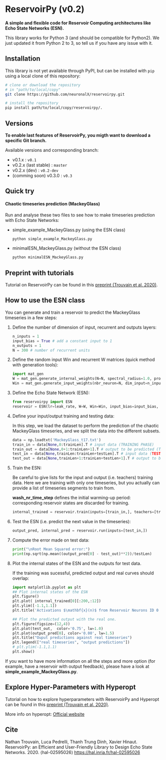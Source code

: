 # ReservoirPy (v0.2)
**A simple and flexible code for Reservoir Computing architectures like Echo State Networks (ESN).**

This library works for Python 3 (and should be compatible for Python2). We just updated it from Python 2 to 3, so tell us if you have any issue with it.

## Installation

This library is not yet available through PyPI, but can be installed with `pip` using a local clone of this repository:

```bash
# clone or download the repository
# in "path/to/local/copy"
git clone https://github.com/neuronalX/reservoirpy.git

# install the repository
pip install path/to/local/copy/reservoirpy/.
```

## Versions
**To enable last features of ReservoirPy, you migth want to download a specific Git branch.**

Available versions and corresponding branch:
- v0.1.x : `v0.1`
- v0.2.x (last stable) : `master`
- v0.2.x (dev) : `v0.2-dev`
- (comming soon) v0.3.0 : `v0.3`

## Quick try
#### Chaotic timeseries prediction (MackeyGlass)
Run and analyse these two files to see how to make timeseries prediction with Echo State Networks:
- simple_example_MackeyGlass.py (using the ESN class)

    ```bash
    python simple_example_MackeyGlass.py
    ```

- minimalESN_MackeyGlass.py (without the ESN class)

    ```bash
    python minimalESN_MackeyGlass.py
    ```

## Preprint with tutorials
Tutorial on ReservoirPy can be found in this [preprint (Trouvain et al. 2020)](https://hal.inria.fr/hal-02595026).

## How to use the ESN class
You can generate and train a reservoir to predict the MackeyGlass timeseries in a few steps:
1. Define the number of dimension of input, recurrent and outputs layers:

    ```python
    n_inputs = 1
    input_bias = True # add a constant input to 1
    n_outputs = 1
    N = 300 # number of recurrent units
    ```

2. Define the random input Win and recurrent W matrices (quick method with generation tools):

    ```python
    import mat_gen
    W = mat_gen.generate_internal_weights(N=N, spectral_radius=1.0, proba=1.0, Wstd=1.0) # Normal distribution with mean 0 and standard deviation 0
    Win = mat_gen.generate_input_weights(nbr_neuron=N, dim_input=n_inputs, input_scaling=1.0, proba=1.0, input_bias=input_bias)
    ```

3. Define the Echo State Network (ESN):
     ```python
     from reservoirpy import ESN
     reservoir = ESN(lr=leak_rate, W=W, Win=Win, input_bias=input_bias, ridge=regularization_coef, Wfb=None, fbfunc=None)
     ```

4. Define your input/output training and testing data:

    In this step, we load the dataset to perform the prediction of the chaotic MackeyGlass timeseries, and we split the data into the different subsets.

    ```python
    data = np.loadtxt('MackeyGlass_t17.txt')
    train_in = data[None,0:trainLen].T # input data (TRAINING PHASE)
    train_out = data[None,0+1:trainLen+1].T # output to be predicted (TRAINING PHASE)
    test_in = data[None,trainLen:trainLen+testLen].T # input data (TESTING PHASE)
    test_out = data[None,trainLen+1:trainLen+testLen+1].T # output to be predicted (TESTING PHASE)
    ```

5. Train the ESN:

    Be careful to give lists for the input and output (i.e. teachers) training data. Here we are training with only one timeseries, but you actually can provide a list of timeseries segments to train from.

    **wash_nr_time_step** defines the initial warming-up period: corresponding reservoir states are discarded for training.

    ```python
    internal_trained = reservoir.train(inputs=[train_in,], teachers=[train_out,], wash_nr_time_step=100)
    ```

6. Test the ESN (i.e. predict the next value in the timeseries):
    ```python
    output_pred, internal_pred = reservoir.run(inputs=[test_in,])
    ```

7. Compute the error made on test data:

    ```python
    print("\nRoot Mean Squared error:")
    print(np.sqrt(np.mean((output_pred[0] - test_out)**2))/testLen)
    ```

8. Plot the internal states of the ESN and the outputs for test data.

    If the training was sucessful, predicted output and real curves should overlap:

    ```python
    import matplotlib.pyplot as plt
    ## Plot internal states of the ESN
    plt.figure()
    plt.plot( internal_trained[0][:200,:12])
    plt.ylim([-1.1,1.1])
    plt.title('Activations $\mathbf{x}(n)$ from Reservoir Neurons ID 0 to 11 for 200 time steps')

    ## Plot the predicted output with the real one.
    plt.figure(figsize=(12,4))
    plt.plot(test_out,  color='0.75', lw=1.0)
    plt.plot(output_pred[0], color='0.00', lw=1.5)
    plt.title("Ouput predictions against real timeseries")
    plt.legend(["real timeseries", "output predictions"])
    # plt.ylim(-1.1,1.1)
    plt.show()
    ```

If you want to have more information on all the steps and more option (for example, have a reservoir with output feedback), please have a look at **simple_example_MackeyGlass.py**.

## Explore Hyper-Parameters with Hyperopt
Tutorial on how to explore hyperparameters with ReservoirPy and Hyperopt can be found in this [preprint (Trouvain et al. 2020)](https://hal.inria.fr/hal-02595026).

More info on hyperopt: [Official website](http://hyperopt.github.io/hyperopt/)

## Cite
Nathan Trouvain, Luca Pedrelli, Thanh Trung Dinh, Xavier Hinaut. ReservoirPy: an Efficient and User-Friendly Library to Design Echo State Networks. 2020. ⟨hal-02595026⟩ https://hal.inria.fr/hal-02595026
